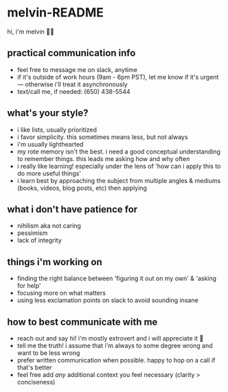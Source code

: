 # melvin-README

hi, i'm melvin 👋🏽

## practical communication info

- feel free to message me on slack, anytime
- if it's outside of work hours (9am - 6pm PST), let me know if it's urgent— otherwise i'll treat it asynchronously
- text/call me, if needed: (650) 438-5544

## what's your style?

- i like lists, usually prioritized
- i favor simplicity. this sometimes means less, but not always
- i'm usually lighthearted
- my rote memory isn't the best. i need a good conceptual understanding to remember things. this leads me asking how and why often
- i really like learning! especially under the lens of 'how can i apply this to do more useful things'
- i learn best by approaching the subject from multiple angles & mediums (books, videos, blog posts, etc) then applying

## what i don't have patience for

- nihilism aka not caring
- pessimism
- lack of integrity

## things i'm working on

- finding the right balance between 'figuring it out on my own' & 'asking for help'
- focusing more on what matters
- using less exclamation points on slack to avoid sounding insane

## how to best communicate with me

- reach out and say hi! i'm mostly extrovert and i will appreciate it 🙂
- tell me the truth! i assume that i'm always to some degree wrong and want to be less wrong
- prefer written communication when possible. happy to hop on a call if that's better
- feel free add _any_ additional context you feel necessary (clarity > conciseness)
